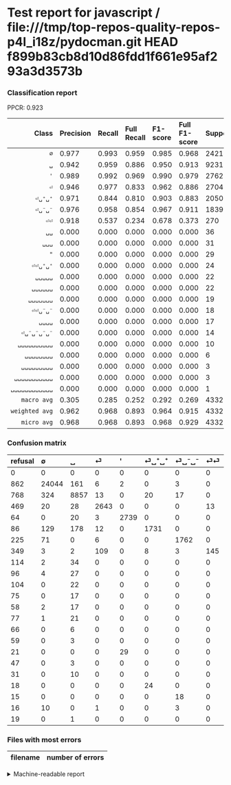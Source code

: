 # Test report for javascript / file:///tmp/top-repos-quality-repos-p4l_i18z/pydocman.git HEAD f899b83cb8d10d86fdd1f661e95af293a3d3573b

### Classification report

PPCR: 0.923

| Class | Precision | Recall | Full Recall | F1-score | Full F1-score | Support | Full Support | PPCR |
|------:|:----------|:-------|:------------|:---------|:---------|:--------|:-------------|:-----|
| `∅` | 0.977| 0.993| 0.959| 0.985| 0.968| 24216| 25078| 0.966 |
| `␣` | 0.942| 0.959| 0.886| 0.950| 0.913| 9231| 9999| 0.923 |
| `'` | 0.989| 0.992| 0.969| 0.990| 0.979| 2762| 2826| 0.977 |
| `⏎` | 0.946| 0.977| 0.833| 0.962| 0.886| 2704| 3173| 0.852 |
| `⏎␣⁺␣⁺` | 0.971| 0.844| 0.810| 0.903| 0.883| 2050| 2136| 0.960 |
| `⏎␣⁻␣⁻` | 0.976| 0.958| 0.854| 0.967| 0.911| 1839| 2064| 0.891 |
| `⏎⏎` | 0.918| 0.537| 0.234| 0.678| 0.373| 270| 619| 0.436 |
| `␣␣` | 0.000| 0.000| 0.000| 0.000| 0.000| 36| 150| 0.240 |
| `␣␣␣` | 0.000| 0.000| 0.000| 0.000| 0.000| 31| 127| 0.244 |
| `"` | 0.000| 0.000| 0.000| 0.000| 0.000| 29| 50| 0.580 |
| `⏎⏎␣⁺␣⁺` | 0.000| 0.000| 0.000| 0.000| 0.000| 24| 42| 0.571 |
| `␣␣␣␣␣` | 0.000| 0.000| 0.000| 0.000| 0.000| 22| 126| 0.175 |
| `␣␣␣␣␣␣` | 0.000| 0.000| 0.000| 0.000| 0.000| 22| 99| 0.222 |
| `␣␣␣␣␣␣␣` | 0.000| 0.000| 0.000| 0.000| 0.000| 19| 77| 0.247 |
| `⏎⏎␣⁻␣⁻` | 0.000| 0.000| 0.000| 0.000| 0.000| 18| 33| 0.545 |
| `␣␣␣␣` | 0.000| 0.000| 0.000| 0.000| 0.000| 17| 92| 0.185 |
| `⏎␣⁻␣⁻␣⁻␣⁻` | 0.000| 0.000| 0.000| 0.000| 0.000| 14| 30| 0.467 |
| `␣␣␣␣␣␣␣␣␣␣` | 0.000| 0.000| 0.000| 0.000| 0.000| 10| 41| 0.244 |
| `␣␣␣␣␣␣␣␣` | 0.000| 0.000| 0.000| 0.000| 0.000| 6| 72| 0.083 |
| `␣␣␣␣␣␣␣␣␣` | 0.000| 0.000| 0.000| 0.000| 0.000| 3| 62| 0.048 |
| `␣␣␣␣␣␣␣␣␣␣␣` | 0.000| 0.000| 0.000| 0.000| 0.000| 3| 50| 0.060 |
| `␣␣␣␣␣␣␣␣␣␣␣␣` | 0.000| 0.000| 0.000| 0.000| 0.000| 1| 20| 0.050 |
| `macro avg` | 0.305| 0.285| 0.252| 0.292| 0.269| 43327| 46966| 0.923 |
| `weighted avg` | 0.962| 0.968| 0.893| 0.964| 0.915| 43327| 46966| 0.923 |
| `micro avg` | 0.968| 0.968| 0.893| 0.968| 0.929| 43327| 46966| 0.923 |

### Confusion matrix

|refusal|  ∅| ␣| ⏎| '| ⏎␣⁺␣⁺| ⏎␣⁻␣⁻| ⏎⏎| ␣␣| ␣␣␣| ␣␣␣␣␣| ␣␣␣␣| ␣␣␣␣␣␣␣| ␣␣␣␣␣␣| ␣␣␣␣␣␣␣␣| ␣␣␣␣␣␣␣␣␣| "| ␣␣␣␣␣␣␣␣␣␣␣| ␣␣␣␣␣␣␣␣␣␣| ⏎⏎␣⁺␣⁺| ⏎⏎␣⁻␣⁻| ⏎␣⁻␣⁻␣⁻␣⁻| ␣␣␣␣␣␣␣␣␣␣␣␣| 
|:---|:---|:---|:---|:---|:---|:---|:---|:---|:---|:---|:---|:---|:---|:---|:---|:---|:---|:---|:---|:---|:---|:---|
|0 |0 |0 |0 |0 |0 |0 |0 |0 |0 |0 |0 |0 |0 |0 |0 |0 |0 |0 |0 |0 |0 |0 |
|862 |24044 |161 |6 |2 |0 |3 |0 |0 |0 |0 |0 |0 |0 |0 |0 |0 |0 |0 |0 |0 |0 |0 |
|768 |324 |8857 |13 |0 |20 |17 |0 |0 |0 |0 |0 |0 |0 |0 |0 |0 |0 |0 |0 |0 |0 |0 |
|469 |20 |28 |2643 |0 |0 |0 |13 |0 |0 |0 |0 |0 |0 |0 |0 |0 |0 |0 |0 |0 |0 |0 |
|64 |0 |20 |3 |2739 |0 |0 |0 |0 |0 |0 |0 |0 |0 |0 |0 |0 |0 |0 |0 |0 |0 |0 |
|86 |129 |178 |12 |0 |1731 |0 |0 |0 |0 |0 |0 |0 |0 |0 |0 |0 |0 |0 |0 |0 |0 |0 |
|225 |71 |0 |6 |0 |0 |1762 |0 |0 |0 |0 |0 |0 |0 |0 |0 |0 |0 |0 |0 |0 |0 |0 |
|349 |3 |2 |109 |0 |8 |3 |145 |0 |0 |0 |0 |0 |0 |0 |0 |0 |0 |0 |0 |0 |0 |0 |
|114 |2 |34 |0 |0 |0 |0 |0 |0 |0 |0 |0 |0 |0 |0 |0 |0 |0 |0 |0 |0 |0 |0 |
|96 |4 |27 |0 |0 |0 |0 |0 |0 |0 |0 |0 |0 |0 |0 |0 |0 |0 |0 |0 |0 |0 |0 |
|104 |0 |22 |0 |0 |0 |0 |0 |0 |0 |0 |0 |0 |0 |0 |0 |0 |0 |0 |0 |0 |0 |0 |
|75 |0 |17 |0 |0 |0 |0 |0 |0 |0 |0 |0 |0 |0 |0 |0 |0 |0 |0 |0 |0 |0 |0 |
|58 |2 |17 |0 |0 |0 |0 |0 |0 |0 |0 |0 |0 |0 |0 |0 |0 |0 |0 |0 |0 |0 |0 |
|77 |1 |21 |0 |0 |0 |0 |0 |0 |0 |0 |0 |0 |0 |0 |0 |0 |0 |0 |0 |0 |0 |0 |
|66 |0 |6 |0 |0 |0 |0 |0 |0 |0 |0 |0 |0 |0 |0 |0 |0 |0 |0 |0 |0 |0 |0 |
|59 |0 |3 |0 |0 |0 |0 |0 |0 |0 |0 |0 |0 |0 |0 |0 |0 |0 |0 |0 |0 |0 |0 |
|21 |0 |0 |0 |29 |0 |0 |0 |0 |0 |0 |0 |0 |0 |0 |0 |0 |0 |0 |0 |0 |0 |0 |
|47 |0 |3 |0 |0 |0 |0 |0 |0 |0 |0 |0 |0 |0 |0 |0 |0 |0 |0 |0 |0 |0 |0 |
|31 |0 |10 |0 |0 |0 |0 |0 |0 |0 |0 |0 |0 |0 |0 |0 |0 |0 |0 |0 |0 |0 |0 |
|18 |0 |0 |0 |0 |24 |0 |0 |0 |0 |0 |0 |0 |0 |0 |0 |0 |0 |0 |0 |0 |0 |0 |
|15 |0 |0 |0 |0 |0 |18 |0 |0 |0 |0 |0 |0 |0 |0 |0 |0 |0 |0 |0 |0 |0 |0 |
|16 |10 |0 |1 |0 |0 |3 |0 |0 |0 |0 |0 |0 |0 |0 |0 |0 |0 |0 |0 |0 |0 |0 |
|19 |0 |1 |0 |0 |0 |0 |0 |0 |0 |0 |0 |0 |0 |0 |0 |0 |0 |0 |0 |0 |0 |0 |

### Files with most errors

| filename | number of errors|
|:----:|:-----|

<details>
    <summary>Machine-readable report</summary>
```json
{
  "cl_report": {"\"": {"f1-score": 0.0, "precision": 0.0, "recall": 0.0, "support": 29}, "\u0027": {"f1-score": 0.9902386117136659, "precision": 0.9888086642599277, "recall": 0.9916727009413469, "support": 2762}, "macro avg": {"f1-score": 0.2924884506709336, "precision": 0.3053559566838551, "recall": 0.2845932651218702, "support": 43327}, "micro avg": {"f1-score": 0.9675491033304867, "precision": 0.9675491033304867, "recall": 0.9675491033304867, "support": 43327}, "weighted avg": {"f1-score": 0.9640884917147851, "precision": 0.9618116881813973, "recall": 0.9675491033304867, "support": 43327}, "\u2205": {"f1-score": 0.9848851021996478, "precision": 0.9770012190166599, "recall": 0.9928972580112323, "support": 24216}, "\u23ce": {"f1-score": 0.9616154265963254, "precision": 0.9462943071965628, "recall": 0.9774408284023669, "support": 2704}, "\u23ce\u23ce": {"f1-score": 0.677570093457944, "precision": 0.9177215189873418, "recall": 0.5370370370370371, "support": 270}, "\u23ce\u23ce\u2423\u207a\u2423\u207a": {"f1-score": 0.0, "precision": 0.0, "recall": 0.0, "support": 24}, "\u23ce\u23ce\u2423\u207b\u2423\u207b": {"f1-score": 0.0, "precision": 0.0, "recall": 0.0, "support": 18}, "\u23ce\u2423\u207a\u2423\u207a": {"f1-score": 0.9032089746934516, "precision": 0.9708356702187325, "recall": 0.844390243902439, "support": 2050}, "\u23ce\u2423\u207b\u2423\u207b": {"f1-score": 0.9668038408779149, "precision": 0.9756367663344407, "recall": 0.9581294181620446, "support": 1839}, "\u23ce\u2423\u207b\u2423\u207b\u2423\u207b\u2423\u207b": {"f1-score": 0.0, "precision": 0.0, "recall": 0.0, "support": 14}, "\u2423": {"f1-score": 0.9504238652215904, "precision": 0.9415329010311471, "recall": 0.9594843462246777, "support": 9231}, "\u2423\u2423": {"f1-score": 0.0, "precision": 0.0, "recall": 0.0, "support": 36}, "\u2423\u2423\u2423": {"f1-score": 0.0, "precision": 0.0, "recall": 0.0, "support": 31}, "\u2423\u2423\u2423\u2423": {"f1-score": 0.0, "precision": 0.0, "recall": 0.0, "support": 17}, "\u2423\u2423\u2423\u2423\u2423": {"f1-score": 0.0, "precision": 0.0, "recall": 0.0, "support": 22}, "\u2423\u2423\u2423\u2423\u2423\u2423": {"f1-score": 0.0, "precision": 0.0, "recall": 0.0, "support": 22}, "\u2423\u2423\u2423\u2423\u2423\u2423\u2423": {"f1-score": 0.0, "precision": 0.0, "recall": 0.0, "support": 19}, "\u2423\u2423\u2423\u2423\u2423\u2423\u2423\u2423": {"f1-score": 0.0, "precision": 0.0, "recall": 0.0, "support": 6}, "\u2423\u2423\u2423\u2423\u2423\u2423\u2423\u2423\u2423": {"f1-score": 0.0, "precision": 0.0, "recall": 0.0, "support": 3}, "\u2423\u2423\u2423\u2423\u2423\u2423\u2423\u2423\u2423\u2423": {"f1-score": 0.0, "precision": 0.0, "recall": 0.0, "support": 10}, "\u2423\u2423\u2423\u2423\u2423\u2423\u2423\u2423\u2423\u2423\u2423": {"f1-score": 0.0, "precision": 0.0, "recall": 0.0, "support": 3}, "\u2423\u2423\u2423\u2423\u2423\u2423\u2423\u2423\u2423\u2423\u2423\u2423": {"f1-score": 0.0, "precision": 0.0, "recall": 0.0, "support": 1}},
  "cl_report_full": {"\"": {"f1-score": 0.0, "precision": 0.0, "recall": 0.0, "support": 50}, "\u0027": {"f1-score": 0.9789135096497499, "precision": 0.9888086642599277, "recall": 0.9692144373673036, "support": 2826}, "macro avg": {"f1-score": 0.2687616881489939, "precision": 0.3053559566838551, "recall": 0.25204825104784817, "support": 46966}, "micro avg": {"f1-score": 0.9285548159879503, "precision": 0.9675491033304867, "recall": 0.8925818677341055, "support": 46966}, "weighted avg": {"f1-score": 0.9149773190660883, "precision": 0.9446850501937178, "recall": 0.8925818677341055, "support": 46966}, "\u2205": {"f1-score": 0.967799066172919, "precision": 0.9770012190166599, "recall": 0.9587686418374671, "support": 25078}, "\u23ce": {"f1-score": 0.8860207844451895, "precision": 0.9462943071965628, "recall": 0.8329656476520643, "support": 3173}, "\u23ce\u23ce": {"f1-score": 0.3732303732303732, "precision": 0.9177215189873418, "recall": 0.23424878836833601, "support": 619}, "\u23ce\u23ce\u2423\u207a\u2423\u207a": {"f1-score": 0.0, "precision": 0.0, "recall": 0.0, "support": 42}, "\u23ce\u23ce\u2423\u207b\u2423\u207b": {"f1-score": 0.0, "precision": 0.0, "recall": 0.0, "support": 33}, "\u23ce\u2423\u207a\u2423\u207a": {"f1-score": 0.8833886195458025, "precision": 0.9708356702187325, "recall": 0.8103932584269663, "support": 2136}, "\u23ce\u2423\u207b\u2423\u207b": {"f1-score": 0.910594315245478, "precision": 0.9756367663344407, "recall": 0.8536821705426356, "support": 2064}, "\u23ce\u2423\u207b\u2423\u207b\u2423\u207b\u2423\u207b": {"f1-score": 0.0, "precision": 0.0, "recall": 0.0, "support": 30}, "\u2423": {"f1-score": 0.912810470988354, "precision": 0.9415329010311471, "recall": 0.8857885788578858, "support": 9999}, "\u2423\u2423": {"f1-score": 0.0, "precision": 0.0, "recall": 0.0, "support": 150}, "\u2423\u2423\u2423": {"f1-score": 0.0, "precision": 0.0, "recall": 0.0, "support": 127}, "\u2423\u2423\u2423\u2423": {"f1-score": 0.0, "precision": 0.0, "recall": 0.0, "support": 92}, "\u2423\u2423\u2423\u2423\u2423": {"f1-score": 0.0, "precision": 0.0, "recall": 0.0, "support": 126}, "\u2423\u2423\u2423\u2423\u2423\u2423": {"f1-score": 0.0, "precision": 0.0, "recall": 0.0, "support": 99}, "\u2423\u2423\u2423\u2423\u2423\u2423\u2423": {"f1-score": 0.0, "precision": 0.0, "recall": 0.0, "support": 77}, "\u2423\u2423\u2423\u2423\u2423\u2423\u2423\u2423": {"f1-score": 0.0, "precision": 0.0, "recall": 0.0, "support": 72}, "\u2423\u2423\u2423\u2423\u2423\u2423\u2423\u2423\u2423": {"f1-score": 0.0, "precision": 0.0, "recall": 0.0, "support": 62}, "\u2423\u2423\u2423\u2423\u2423\u2423\u2423\u2423\u2423\u2423": {"f1-score": 0.0, "precision": 0.0, "recall": 0.0, "support": 41}, "\u2423\u2423\u2423\u2423\u2423\u2423\u2423\u2423\u2423\u2423\u2423": {"f1-score": 0.0, "precision": 0.0, "recall": 0.0, "support": 50}, "\u2423\u2423\u2423\u2423\u2423\u2423\u2423\u2423\u2423\u2423\u2423\u2423": {"f1-score": 0.0, "precision": 0.0, "recall": 0.0, "support": 20}},
  "ppcr": 0.9225184175786739
}
```
</details>
